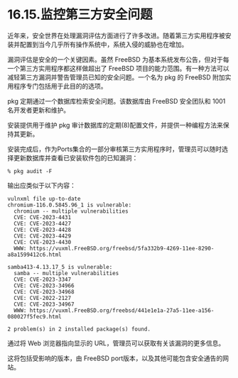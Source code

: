 # 16.15.监控第三方安全问题

近年来，安全世界在处理漏洞评估方面进行了许多改进。随着第三方实用程序被安装并配置到当今几乎所有操作系统中，系统入侵的威胁也在增加。

漏洞评估是安全的一个关键因素。虽然 FreeBSD 为基本系统发布公告，但对于每一个第三方实用程序都这样做超出了 FreeBSD 项目的能力范围。有一种方法可以减轻第三方漏洞并警告管理员已知的安全问题。一个名为 pkg 的 FreeBSD 附加实用程序专门包括用于此目的的选项。

pkg 定期通过一个数据库检索安全问题。该数据库由 FreeBSD 安全团队和 1001 名开发者更新和维护。

安装提供用于维护 pkg 审计数据库的定期(8)配置文件，并提供一种编程方法来保持其更新。

安装完成后，作为Ports集合的一部分审核第三方实用程序时，管理员可以随时选择更新数据库并查看已安装软件包的已知漏洞：

```
% pkg audit -F
```

输出应类似于以下内容：

```
vulnxml file up-to-date
chromium-116.0.5845.96_1 is vulnerable:
  chromium -- multiple vulnerabilities
  CVE: CVE-2023-4431
  CVE: CVE-2023-4427
  CVE: CVE-2023-4428
  CVE: CVE-2023-4429
  CVE: CVE-2023-4430
  WWW: https://vuxml.FreeBSD.org/freebsd/5fa332b9-4269-11ee-8290-a8a1599412c6.html

samba413-4.13.17_5 is vulnerable:
  samba -- multiple vulnerabilities
  CVE: CVE-2023-3347
  CVE: CVE-2023-34966
  CVE: CVE-2023-34968
  CVE: CVE-2022-2127
  CVE: CVE-2023-34967
  WWW: https://vuxml.FreeBSD.org/freebsd/441e1e1a-27a5-11ee-a156-080027f5fec9.html

2 problem(s) in 2 installed package(s) found.
```

通过将 Web 浏览器指向显示的 URL，管理员可以获取有关该漏洞的更多信息。

这将包括受影响的版本，由 FreeBSD port版本，以及其他可能包含安全通告的网站。
